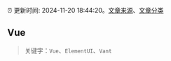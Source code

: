 :alarm_clock: 更新时间: 2024-11-20 18:44:20。[文章来源](/README.md)、[文章分类](/TAGS.md)

## Vue


> 关键字：`Vue`、`ElementUI`、`Vant`



